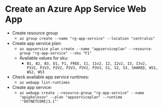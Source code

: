 ﻿# Create an Azure App Service Web App

- Create resource group
    - `az group create --name "rg-app-service" --location "centralus"`
- Create app service plan:
    - `az appservice plan create --name "appserviceplan" --resource-group "rg-app-service" --sku "F1"`
    - Available values for sku:
        - `B1, B2, B3, D1, F1, FREE, I1, I1v2, I2, I2v2, I3, I3v2, P1V2, P1V3, P2V2, P2V3, P3V2, P3V3, S1, S2, S3, SHARED, WS1, WS2, WS3`
- Check available app service runtimes:
    - `az webapp list-runtimes`
- Create app service:
    - `az webapp create --resource-group "rg-app-service" --name "apipkolosov" --plan "appserviceplan" --runtime '"DOTNETCORE|3.1"'`